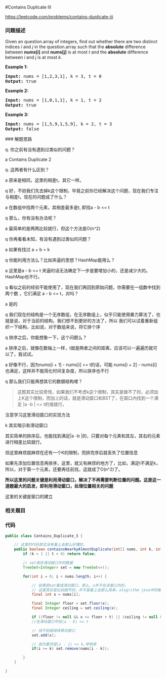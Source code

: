 #Contains Duplicate III

https://leetcode.com/problems/contains-duplicate-iii

### 问题描述

<p>Given an question.array of integers, find out whether there are two distinct indices <i>i</i> and <i>j</i> in the question.array such that the <b>absolute</b> difference between <b>nums[i]</b> and <b>nums[j]</b> is at most <i>t</i> and the <b>absolute</b> difference between <i>i</i> and <i>j</i> is at most <i>k</i>.</p>

<div>
<p><strong>Example 1:</strong></p>

<pre>
<strong>Input: </strong>nums = <span id="example-input-1-1">[1,2,3,1]</span>, k = <span id="example-input-1-2">3</span>, t = <span id="example-input-1-3">0</span>
<strong>Output: </strong><span id="example-output-1">true</span>
</pre>

<div>
<p><strong>Example 2:</strong></p>

<pre>
<strong>Input: </strong>nums = <span id="example-input-2-1">[1,0,1,1]</span>, k = <span id="example-input-2-2">1</span>, t = <span id="example-input-2-3">2</span>
<strong>Output: </strong><span id="example-output-2">true</span>
</pre>

<div>
<p><strong>Example 3:</strong></p>

<pre>
<strong>Input: </strong>nums = <span id="example-input-3-1">[1,5,9,1,5,9]</span>, k = <span id="example-input-3-2">2</span>, t = <span id="example-input-3-3">3</span>
<strong>Output: </strong><span id="example-output-3">false</span>
</pre>
</div>
</div>
</div>
### 解题思路


q. 你之前有没有遇到过类似的问题？

a Contains Duplicate 2

q. 这两者有什么区别？

a 原来是相同，这里的相差t，其它一样。

q 好，不妨我们先去掉k这个限制，毕竟之前你已经解决这个问题，现在我们专注与相差t，现在的问题成了什么？

a 在数组中找两个元素，其相差最多是t, 即找a - b <= t

q 那么，你有没有办法呢？

a 最简单的是两两比较就行，但这个方法是O(n^2)

q 你再看看未知，有没有遇到过类似的问题？

a 如果有找过 a + b = k

q 你能利用方法么？比如夹逼的思想？HashMap能用么？

a 这里是a - b <= t 夹逼的话无法确定下一步是要增加小的，还是减少大的。HashMap也不行。

q 看似之前的经验不能使用了，现在我们再回到原始问题，你需要在一组数中找到两个数 ，它们满足 a - b <= t，对吗？

a 是的

q 我们现在的结构是一个无序数组，在无序数组上，似乎只能使用暴力算法了，也就是说，对于当前的结构，我们想不到更好的方法了，所以
我们可以试着重新组织一下结构，比如说，对于数组来说，将它排个序

q 排序之后，你能想象一下，这个问题么？

a 排序之后，就像在数轴上一样，t就是两者之间的距离，应该可以一遍遍历就可以了，我试试。

a 好像不行，因为nums[i + 1] - nums[i] <= t的话，可能 nums[i + 2] - nums[i]也满足，这样并不能简化时间复杂度，所以排序也不行

q 那么我们只能再想其它的数据结构喽？

> 这题其实比较奇怪，如果我们不考虑k这个限制，其实是做不了的，必须加上K这个限制，而加上的话，就是滑动窗口和BST了，在窗口内找到一个满足
|a -b | <= t的值就行，

注意学习这里滑动窗口的实现方法

k 其实暗示和滑动窗口

其实简单的排序后，也能找到满足|a -b |的，只要对每个元素和其左，其右的元素进行相差比较就行。

但这里麻烦就麻烦在还有一个K的限制，而排完序后就丢失了位置信息

如果先添加位置信息再排序，这里，就又有麻烦的地方了，比如，满足t不满足k，所以，对于第一个元素，还要再往前找，这就成了O(n^2)了。

**所以这里的问题关键是利用滑动窗口，解决了不再需要判断位置的问题。这是这一道题最大的启发，即利用滑动窗口，处理位置相关的问题**


这里的关键是窗口的建立

### 相关题目


### 代码

```java
public class Contains_Duplicate_3 {

    // 这里的代码其实没有看上去那么好懂的，
    public boolean containsNearbyAlmostDuplicate(int[] nums, int k, int t) {
        if (k < 1 || t < 0) return false;

        // set保存滑动窗口中的数据
        TreeSet<Integer> set = new TreeSet<>();

        for(int i = 0; i < nums.length; i++) {

            // 如果把set看成滑动窗口，那么，x并不在该窗口内的，
            // 这里其实是比较细节的，并不是看上去那么简单，alogrithm java中的解释并不严谨。
            final int x = nums[i];

            final Integer floor = set.floor(x);
            final Integer ceiling = set.ceiling(x);

            if ((floor != null && x <= floor + t) || (ceiling != null && x >= ceiling -t)) return true;
            //在滑动窗口中找|a - b| <= t

            // 找不到就继续移动窗口
            set.add(x);

            // 因为要求是|i - j| <= k,举例来
            if(i >= k) set.remove(nums[i - k]);

        }
    }

}
```
